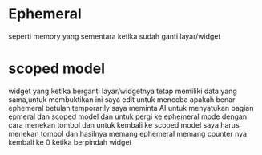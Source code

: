 # Ephemeral 
seperti memory yang sementara ketika sudah ganti layar/widget

# scoped model
widget yang ketika berganti layar/widgetnya tetap memiliki data yang sama,untuk membuktikan ini saya edit untuk mencoba apakah benar ephemeral betulan temporarily saya meminta AI untuk menyatukan bagian epmeral dan scoped model dan untuk pergi ke ephemeral mode dengan cara menekan tombol dan untuk kembali ke scoped model saya harus menekan tombol dan hasilnya memang ephemeral memang counter nya kembali ke 0 ketika berpindah widget
